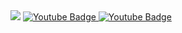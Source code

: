 <img src="https://github-readme-stats.vercel.app/api/top-langs/?username=soltrubeg&layout=compact&theme=vision-friendly-dark">

  <a href="https://www.youtube.com/channel/UCCQhN-97srxS5mCWlAnRsdw">
    <img src="https://img.shields.io/badge/YouTube-red?style=for-the-badge&logo=youtube&logoColor=white" alt="Youtube Badge"/>
  </a>
  <a href="https://steamcommunity.com/id/Soltrubeg/">
    <img src="https://img.shields.io/badge/Steam-black?style=for-the-badge&logo=steam&logoColor=white" alt="Youtube Badge"/>
  </a>
